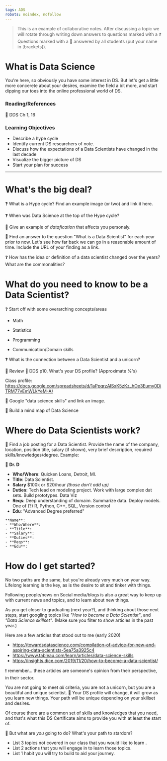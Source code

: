 ```yaml
---
tags: ADS
robots: noindex, nofollow
---
```


> This is an example of collaborative notes. After discussing a topic we will rotate through writing down answers to questions marked with a :question:  
> Questions marked with a :busts_in_silhouette: answered by all students (put your name in [brackets]). 

# What is Data Science
You're here, so obviously you have some interest in DS. But let's get a little more concerete about your desires, examine the field a bit more, and start dipping our toes into the online professional world of DS.


### Reading/References
:book: DDS Ch 1, 16

### Learning Objectives

* Describe a hype cycle
* Identify current DS researchers of note. 
* Discuss how the expectations of a Data Scientists have changed in the last decade
* Visualize the bigger picture of DS 
* Start your plan for success

---

# What's the big deal? 

:question: What is a Hype cycle? Find an example image (or two) and link it here.


:question: When was Data Science at the top of the Hype cycle? 



 
:busts_in_silhouette: Give an example of _datafication_ that affects you personaly. 



:busts_in_silhouette: Find an answer to the question "What is a Data Scientist" for each year prior to now. Let's see how far back we can go in a reasonable amount of time. Include the URL of your finding as a link. 




:question: How has the idea or definition of a data scientist changed over the years? What are the commonalities? 

 


# What do you need to know to be a Data Scientist? 

:question: Start off with some overarching concepts/areas

* Math

* Statistics

* Programming

* Communication/Domain skills



:question: What is the connection between a Data Scientist and a unicorn? 


:busts_in_silhouette: Review :book: DDS p10, What's your DS profile? (Approximate %'s)

Class profile: https://docs.google.com/spreadsheets/d/1aPpqrzAlSxK5zKz_hOe3Eumy0DiTRM77vEmWLkYeM-A/


:busts_in_silhouette: Google "data science skills" and link an image. 



:busts_in_silhouette: Build a mind map of Data Science



# Where do Data Scientists work? 

:busts_in_silhouette: Find a job posting for a Data Scientist. Provide the name of the company, location, position title, salary (if shown), very brief description, required skills/knowledges/degree. Example: 

:dog: **Dr. D**  
- **Who/Where**: Quicken Loans, Detroit, MI.
- **Title**: Data Scientist. 
- **Salary** $100k or $20/hour _(those don't add up)_
- **Duties**: Tech lead on modeling project. Work with large complex dat sets. Build prototypes. Data Viz
- **Reqs**: Deep understanding of domaim. Summarize data. Deploy models. One of (?) R, Python, C++, SQL, Version control
- **Edu**: "Advanced Degree preferred" 



```
**Name**:
- **Who/Where**: 
- **Title**: 
- **Salary**: 
- **Duties**: 
- **Reqs**: 
- **Edu**: 
```


# How do I get started? 
No two paths are the same, but you're already very much on your way. Lifelong learning is the key, as is the desire to sit and tinker with things. 

Following people/news on Social media/blogs is also a great way to keep up with current news and topics, and to learn about new things. 

As you get closer to graduating (next year?), and thinking about those next steps, start googling topics like _"How to become a Data Scientist"_, and _"Data Science skillset"_. (Make sure you filter to show articles in the past year.)

Here are a few articles that stood out to me (early 2020)
* https://towardsdatascience.com/compilation-of-advice-for-new-and-aspiring-data-scientists-5ea75a3925c4
* https://www.tableau.com/learn/articles/data-science-skills
* https://insights.dice.com/2019/11/20/how-to-become-a-data-scientist/


:exclamation: remember... these articles are someone's opinion from their perspective, in their sector.

You are not going to meet _all_ criteria, you are not a unicorn, but you are a beautiful and unique scientist. :muscle: Your DS profile will change, it will grow as you learn new things. Your path will be unique depending on your skillset and desires. 

Of course there are a common set of skills and knowledges that you need, and that's what this DS Certificate aims to provide you with at least the start of. 

:busts_in_silhouette:  But what are *you* going to do? What's your path to stardom? 

* List 3 topics not covered in our class that you would like to learn .
* List 2 actions that you will engage in to learn those topics.
* List 1 habit you will try to build to aid your journey. 
